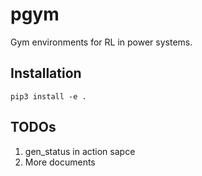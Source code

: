 # pgym
Gym environments for RL in power systems.

## Installation 
`pip3 install -e .`

## TODOs
1. gen_status in action sapce
2. More documents
